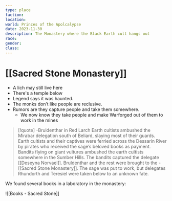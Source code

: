 ```yaml
---
type: place
faction: 
location: 
world: Princes of the Apolcalypse
date: 2023-11-30
description: The Monastery where the Black Earth cult hangs out
race: 
gender: 
class:
---
```

# [[Sacred Stone Monastery]]

- A lich may still live here
- There's a temple below
- Legend says it was haunted.
- The monks don’t like people are reclusive.
- Rumors are they capture people and take them somewhere.
	- We now know they take people and make Warforged out of them to work in the mines


> [!quote] -Bruldenthar in Red Larch
> Earth cultists ambushed the Mirabar delegation south of Beliard, slaying most of their guards. Earth cultists and their captives were ferried across the Dessarin River by pirates who received the sage’s beloved books as payment. Bandits flying on giant vultures ambushed the earth cultists somewhere in the Sumber Hills. The bandits captured the delegate [[Deseyna Norvael]]. Bruldenthar and the rest were brought to the -[[Sacred Stone Monastery]]. The sage was put to work, but delegates Rhundorth and Teresiel were taken below to an unknown fate.



We found several books in a laboratory in the monastery:

![[Books - Sacred Stone]]